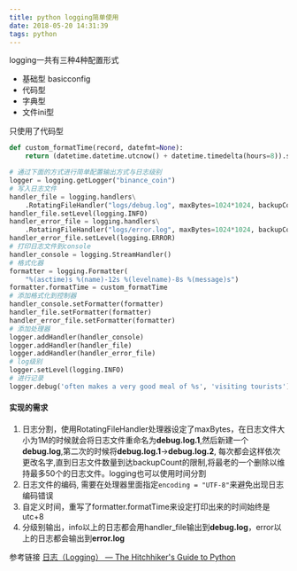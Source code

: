 ```yaml
---
title: python logging简单使用
date: 2018-05-20 14:31:39
tags: python
---
```


logging一共有三种4种配置形式
- 基础型 basicconfig
- 代码型
- 字典型
- 文件ini型

只使用了代码型
```python
def custom_formatTime(record, datefmt=None):
    return (datetime.datetime.utcnow() + datetime.timedelta(hours=8)).strftime(u"%Y-%m-%d %H:%M:%S")

# 通过下面的方式进行简单配置输出方式与日志级别
logger = logging.getLogger("binance_coin")
# 写入日志文件
handler_file = logging.handlers\
    .RotatingFileHandler("logs/debug.log", maxBytes=1024*1024, backupCount = 50,encoding = "UTF-8")#FileHandler("test.log")
handler_file.setLevel(logging.INFO)
handler_error_file = logging.handlers\
    .RotatingFileHandler("logs/error.log", maxBytes=1024*1024, backupCount = 10,encoding = "UTF-8")#FileHandler("test.log")
handler_error_file.setLevel(logging.ERROR)
# 打印日志文件到console
handler_console = logging.StreamHandler()
# 格式化器
formatter = logging.Formatter(
    "%(asctime)s %(name)-12s %(levelname)-8s %(message)s")
formatter.formatTime = custom_formatTime
# 添加格式化到控制器
handler_console.setFormatter(formatter)
handler_file.setFormatter(formatter)
handler_error_file.setFormatter(formatter)
# 添加处理器
logger.addHandler(handler_console)
logger.addHandler(handler_file)
logger.addHandler(handler_error_file)
# log级别
logger.setLevel(logging.INFO)
# 进行记录
logger.debug('often makes a very good meal of %s', 'visiting tourists')
```
#### 实现的需求
1. 日志分割，使用RotatingFileHandler处理器设定了maxBytes，在日志文件大小为1M的时候就会将日志文件重命名为**debug.log.1**,然后新建一个**debug.log**,第二次的时候将**debug.log.1**->**debug.log.2**, 每次都会这样依次更改名字,直到日志文件数量到达backupCount的限制,将最老的一个删除以维持最多50个的日志文件。logging也可以使用时间分割
2. 日志文件的编码, 需要在处理器里面指定`encoding = "UTF-8"`来避免出现日志编码错误
3. 自定义时间，重写了formatter.formatTime来设定打印出来的时间始终是utc+8
4. 分级别输出，info以上的日志都会用handler_file输出到**debug.log**，error以上的日志都会输出到**error.log**

参考链接 [日志（Logging） — The Hitchhiker's Guide to Python](http://pythonguidecn.readthedocs.io/zh/latest/writing/logging.html)